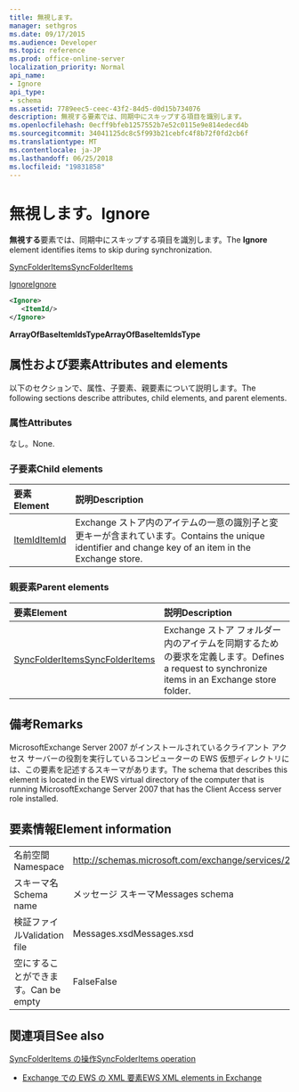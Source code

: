 ```yaml
---
title: 無視します。
manager: sethgros
ms.date: 09/17/2015
ms.audience: Developer
ms.topic: reference
ms.prod: office-online-server
localization_priority: Normal
api_name:
- Ignore
api_type:
- schema
ms.assetid: 7789eec5-ceec-43f2-84d5-d0d15b734076
description: 無視する要素では、同期中にスキップする項目を識別します。
ms.openlocfilehash: 0ecff9bfeb1257552b7e52c0115e9e814edecd4b
ms.sourcegitcommit: 34041125dc8c5f993b21cebfc4f8b72f0fd2cb6f
ms.translationtype: MT
ms.contentlocale: ja-JP
ms.lasthandoff: 06/25/2018
ms.locfileid: "19831858"
---
```

# <a name="ignore"></a><span data-ttu-id="cfe20-103">無視します。</span><span class="sxs-lookup"><span data-stu-id="cfe20-103">Ignore</span></span>

<span data-ttu-id="cfe20-104">**無視する**要素では、同期中にスキップする項目を識別します。</span><span class="sxs-lookup"><span data-stu-id="cfe20-104">The **Ignore** element identifies items to skip during synchronization.</span></span> 
  
[<span data-ttu-id="cfe20-105">SyncFolderItems</span><span class="sxs-lookup"><span data-stu-id="cfe20-105">SyncFolderItems</span></span>](syncfolderitems.md)
  
[<span data-ttu-id="cfe20-106">Ignore</span><span class="sxs-lookup"><span data-stu-id="cfe20-106">Ignore</span></span>](ignore.md)
  
```xml
<Ignore>
   <ItemId/>
</Ignore>
```

 <span data-ttu-id="cfe20-107">**ArrayOfBaseItemIdsType**</span><span class="sxs-lookup"><span data-stu-id="cfe20-107">**ArrayOfBaseItemIdsType**</span></span>
## <a name="attributes-and-elements"></a><span data-ttu-id="cfe20-108">属性および要素</span><span class="sxs-lookup"><span data-stu-id="cfe20-108">Attributes and elements</span></span>

<span data-ttu-id="cfe20-109">以下のセクションで、属性、子要素、親要素について説明します。</span><span class="sxs-lookup"><span data-stu-id="cfe20-109">The following sections describe attributes, child elements, and parent elements.</span></span>
  
### <a name="attributes"></a><span data-ttu-id="cfe20-110">属性</span><span class="sxs-lookup"><span data-stu-id="cfe20-110">Attributes</span></span>

<span data-ttu-id="cfe20-111">なし。</span><span class="sxs-lookup"><span data-stu-id="cfe20-111">None.</span></span>
  
### <a name="child-elements"></a><span data-ttu-id="cfe20-112">子要素</span><span class="sxs-lookup"><span data-stu-id="cfe20-112">Child elements</span></span>

|<span data-ttu-id="cfe20-113">**要素**</span><span class="sxs-lookup"><span data-stu-id="cfe20-113">**Element**</span></span>|<span data-ttu-id="cfe20-114">**説明**</span><span class="sxs-lookup"><span data-stu-id="cfe20-114">**Description**</span></span>|
|:-----|:-----|
|[<span data-ttu-id="cfe20-115">ItemId</span><span class="sxs-lookup"><span data-stu-id="cfe20-115">ItemId</span></span>](itemid.md) <br/> |<span data-ttu-id="cfe20-116">Exchange ストア内のアイテムの一意の識別子と変更キーが含まれています。</span><span class="sxs-lookup"><span data-stu-id="cfe20-116">Contains the unique identifier and change key of an item in the Exchange store.</span></span>  <br/> |
   
### <a name="parent-elements"></a><span data-ttu-id="cfe20-117">親要素</span><span class="sxs-lookup"><span data-stu-id="cfe20-117">Parent elements</span></span>

|<span data-ttu-id="cfe20-118">**要素**</span><span class="sxs-lookup"><span data-stu-id="cfe20-118">**Element**</span></span>|<span data-ttu-id="cfe20-119">**説明**</span><span class="sxs-lookup"><span data-stu-id="cfe20-119">**Description**</span></span>|
|:-----|:-----|
|[<span data-ttu-id="cfe20-120">SyncFolderItems</span><span class="sxs-lookup"><span data-stu-id="cfe20-120">SyncFolderItems</span></span>](syncfolderitems.md) <br/> |<span data-ttu-id="cfe20-121">Exchange ストア フォルダー内のアイテムを同期するための要求を定義します。</span><span class="sxs-lookup"><span data-stu-id="cfe20-121">Defines a request to synchronize items in an Exchange store folder.</span></span>  <br/> |
   
## <a name="remarks"></a><span data-ttu-id="cfe20-122">備考</span><span class="sxs-lookup"><span data-stu-id="cfe20-122">Remarks</span></span>

<span data-ttu-id="cfe20-123">MicrosoftExchange Server 2007 がインストールされているクライアント アクセス サーバーの役割を実行しているコンピューターの EWS 仮想ディレクトリには、この要素を記述するスキーマがあります。</span><span class="sxs-lookup"><span data-stu-id="cfe20-123">The schema that describes this element is located in the EWS virtual directory of the computer that is running MicrosoftExchange Server 2007 that has the Client Access server role installed.</span></span>
  
## <a name="element-information"></a><span data-ttu-id="cfe20-124">要素情報</span><span class="sxs-lookup"><span data-stu-id="cfe20-124">Element information</span></span>

|||
|:-----|:-----|
|<span data-ttu-id="cfe20-125">名前空間</span><span class="sxs-lookup"><span data-stu-id="cfe20-125">Namespace</span></span>  <br/> |http://schemas.microsoft.com/exchange/services/2006/messages  <br/> |
|<span data-ttu-id="cfe20-126">スキーマ名</span><span class="sxs-lookup"><span data-stu-id="cfe20-126">Schema name</span></span>  <br/> |<span data-ttu-id="cfe20-127">メッセージ スキーマ</span><span class="sxs-lookup"><span data-stu-id="cfe20-127">Messages schema</span></span>  <br/> |
|<span data-ttu-id="cfe20-128">検証ファイル</span><span class="sxs-lookup"><span data-stu-id="cfe20-128">Validation file</span></span>  <br/> |<span data-ttu-id="cfe20-129">Messages.xsd</span><span class="sxs-lookup"><span data-stu-id="cfe20-129">Messages.xsd</span></span>  <br/> |
|<span data-ttu-id="cfe20-130">空にすることができます。</span><span class="sxs-lookup"><span data-stu-id="cfe20-130">Can be empty</span></span>  <br/> |<span data-ttu-id="cfe20-131">False</span><span class="sxs-lookup"><span data-stu-id="cfe20-131">False</span></span>  <br/> |
   
## <a name="see-also"></a><span data-ttu-id="cfe20-132">関連項目</span><span class="sxs-lookup"><span data-stu-id="cfe20-132">See also</span></span>



[<span data-ttu-id="cfe20-133">SyncFolderItems の操作</span><span class="sxs-lookup"><span data-stu-id="cfe20-133">SyncFolderItems operation</span></span>](syncfolderitems-operation.md)


- [<span data-ttu-id="cfe20-134">Exchange での EWS の XML 要素</span><span class="sxs-lookup"><span data-stu-id="cfe20-134">EWS XML elements in Exchange</span></span>](ews-xml-elements-in-exchange.md)

